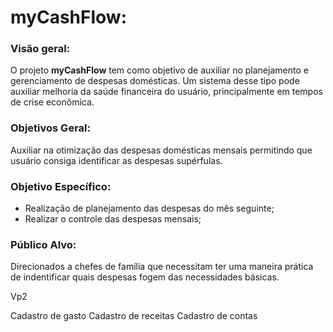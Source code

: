# myCashFlow:


### Visão geral:

O projeto **myCashFlow** tem como objetivo de auxiliar no planejamento e gerenciamento de despesas domésticas. Um sistema desse tipo pode auxiliar melhoria da saúde financeira do usuário, principalmente em tempos de crise econômica.


### Objetivos Geral:

Auxiliar na otimização das despesas domésticas mensais permitindo que usuário consiga identificar as despesas supérfulas.

### Objetivo Específico:

* Realização de planejamento das despesas do mês seguinte;
* Realizar o controle das despesas mensais;

### Público Alvo:
Direcionados a chefes de família que necessitam ter uma maneira prática de indentificar quais despesas fogem das necessidades básicas.


Vp2

Cadastro de gasto
Cadastro de receitas
Cadastro de contas


